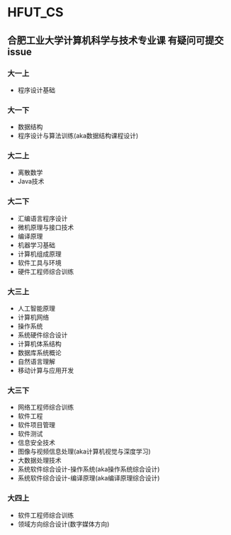 # HFUT_CS

## 合肥工业大学计算机科学与技术专业课 有疑问可提交issue
### 大一上  
- 程序设计基础  
### 大一下  
- 数据结构  
- 程序设计与算法训练(aka数据结构课程设计)  
### 大二上
- 离散数学  
- Java技术  
### 大二下  
- 汇编语言程序设计  
- 微机原理与接口技术  
- 编译原理  
- 机器学习基础  
- 计算机组成原理  
- 软件工具与环境  
- 硬件工程师综合训练  
### 大三上  
- 人工智能原理  
- 计算机网络  
- 操作系统  
- 系统硬件综合设计  
- 计算机体系结构  
- 数据库系统概论  
- 自然语言理解  
- 移动计算与应用开发  
### 大三下
- 网络工程师综合训练  
- 软件工程  
- 软件项目管理  
- 软件测试  
- 信息安全技术  
- 图像与视频信息处理(aka计算机视觉与深度学习) 
- 大数据处理技术  
- 系统软件综合设计-操作系统(aka操作系统综合设计) 
- 系统软件综合设计-编译原理(aka编译原理综合设计)  
### 大四上
- 软件工程师综合训练  
- 领域方向综合设计(数字媒体方向)

